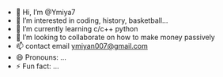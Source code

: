 - 👋 Hi, I’m @Ymiya7
- 👀 I’m interested in coding, history, basketball...
- 🌱 I’m currently learning c/c++ python
- 💞️ I’m looking to collaborate on how to make money passively
- 📫 contact email ymiyan007@gmail.com
- 😄 Pronouns: ...
- ⚡ Fun fact: ...

<!---
Ymiya7/Ymiya7 is a ✨ special ✨ repository because its `README.md` (this file) appears on your GitHub profile.
You can click the Preview link to take a look at your changes.
--->
